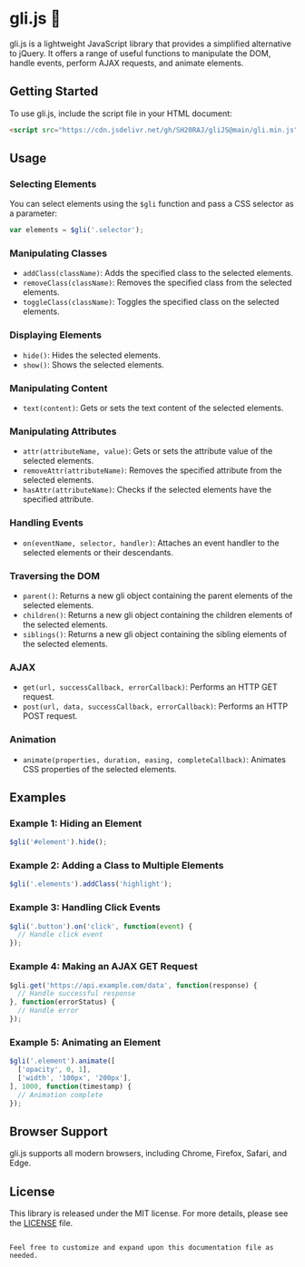 # gli.js 🚀

gli.js is a lightweight JavaScript library that provides a simplified alternative to jQuery. It offers a range of useful functions to manipulate the DOM, handle events, perform AJAX requests, and animate elements.

## Getting Started

To use gli.js, include the script file in your HTML document:

```html
<script src="https://cdn.jsdelivr.net/gh/SH20RAJ/gliJS@main/gli.min.js"></script>
```

## Usage

### Selecting Elements

You can select elements using the `$gli` function and pass a CSS selector as a parameter:

```javascript
var elements = $gli('.selector');
```

### Manipulating Classes

- `addClass(className)`: Adds the specified class to the selected elements.
- `removeClass(className)`: Removes the specified class from the selected elements.
- `toggleClass(className)`: Toggles the specified class on the selected elements.

### Displaying Elements

- `hide()`: Hides the selected elements.
- `show()`: Shows the selected elements.

### Manipulating Content

- `text(content)`: Gets or sets the text content of the selected elements.

### Manipulating Attributes

- `attr(attributeName, value)`: Gets or sets the attribute value of the selected elements.
- `removeAttr(attributeName)`: Removes the specified attribute from the selected elements.
- `hasAttr(attributeName)`: Checks if the selected elements have the specified attribute.

### Handling Events

- `on(eventName, selector, handler)`: Attaches an event handler to the selected elements or their descendants.

### Traversing the DOM

- `parent()`: Returns a new gli object containing the parent elements of the selected elements.
- `children()`: Returns a new gli object containing the children elements of the selected elements.
- `siblings()`: Returns a new gli object containing the sibling elements of the selected elements.

### AJAX

- `get(url, successCallback, errorCallback)`: Performs an HTTP GET request.
- `post(url, data, successCallback, errorCallback)`: Performs an HTTP POST request.

### Animation

- `animate(properties, duration, easing, completeCallback)`: Animates CSS properties of the selected elements.

## Examples

### Example 1: Hiding an Element

```javascript
$gli('#element').hide();
```

### Example 2: Adding a Class to Multiple Elements

```javascript
$gli('.elements').addClass('highlight');
```

### Example 3: Handling Click Events

```javascript
$gli('.button').on('click', function(event) {
  // Handle click event
});
```

### Example 4: Making an AJAX GET Request

```javascript
$gli.get('https://api.example.com/data', function(response) {
  // Handle successful response
}, function(errorStatus) {
  // Handle error
});
```

### Example 5: Animating an Element

```javascript
$gli('.element').animate([
  ['opacity', 0, 1],
  ['width', '100px', '200px'],
], 1000, function(timestamp) {
  // Animation complete
});
```

## Browser Support

gli.js supports all modern browsers, including Chrome, Firefox, Safari, and Edge.

## License

This library is released under the MIT license. For more details, please see the [LICENSE](LICENSE) file.
```

Feel free to customize and expand upon this documentation file as needed.
